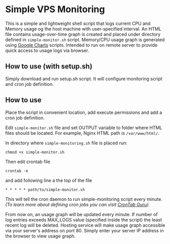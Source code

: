 
# Simple VPS Monitoring
This is a simple and lightweight shell script that logs current CPU and Memory usage og the host machine with user-specified interval. 
An HTML file contains usage-over-time graph is created and placed under directory defined in `simple-monitor.sh` script.
Memory/CPU usage graph is generated using [Google Charts](https://developers.google.com/chart) scripts.
Intended to run on remote server to provide quick access to usage logs via browser. 

## How to use (with setup.sh)
Simply download and run setup.sh script. It will configure monitoring script and cron job definition.

## How to use
Place the script in convenient location, add execute permissions and add a cron job definition.

Edit `simple-monitor.sh` file and set OUTPUT variable to folder where HTML files should be located. For example, Nginx HTML path is `/var/www/html/`.

In directory where `simple-monitoring.sh` file is placed run:

    chmod +x simple-monitor.sh

Then edit crontab file

    crontab -e
    
and add following line a the top of the file

    * * * * * path/to/simple-monitor.sh

This will tell the cron daemon to run simple-monitoring script every minute. 
*(To learn more about defining cron jobs you can visit [CronTab Guru](https://crontab.guru)).*

From now on, an usage graph will be updated every minute. If number of log entries exceeds MAX_LOGS value (specified inside the script) the least recent log will be deleted. 
Hosting service will make usage graph accessible via your server's address on port 80. Simply enter your server IP address in the browser to view usage graph.
